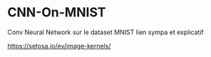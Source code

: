 # CNN-On-MNIST
Conv Neural Network sur le dataset MNIST
lien sympa et explicatif

https://setosa.io/ev/image-kernels/
